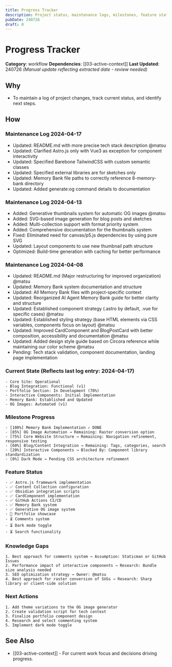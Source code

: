 ```yaml
---
title: Progress Tracker
description: Project status, maintenance logs, milestones, feature status, knowledge gaps, and next actions.
pubDate: 240726
draft: 0
---
```


# Progress Tracker

**Category**: workflow
**Dependencies**: [[03-active-context]]
**Last Updated**: 240726 *(Manual update reflecting extracted date - review needed)*

## Why
- To maintain a log of project changes, track current status, and identify next steps.

## How

### Maintenance Log 2024-04-17
- Updated: README.md with more precise tech stack description @matsu
- Updated: Clarified Astro.js only with Vue3 as exception for component interactivity
- Updated: Specified Barebone TailwindCSS with custom semantic classes 
- Updated: Specified external libraries are for sketches only
- Updated: Memory Bank file paths to correctly reference 8-memory-bank directory
- Updated: Added generate:og command details to documentation

### Maintenance Log 2024-04-13
- Added: Generative thumbnails system for automatic OG images @matsu
- Added: SVG-based image generation for blog posts and sketches
- Added: Multi-collection support with format priority system
- Added: Comprehensive documentation for the thumbnails system
- Fixed: Eliminated need for canvas/p5.js dependencies by using pure SVG
- Updated: Layout components to use new thumbnail path structure
- Optimized: Build-time generation with caching for better performance

### Maintenance Log 2024-04-08
- Updated: README.md (Major restructuring for improved organization) @matsu
- Updated: Memory Bank system documentation and structure
- Updated: All Memory Bank files with project-specific context
- Updated: Reorganized AI Agent Memory Bank guide for better clarity and structure
- Updated: Established component strategy (.astro by default, .vue for specific cases) @matsu
- Updated: Established styling strategy (base HTML elements via CSS variables, components focus on layout) @matsu
- Updated: Improved CardComponent and BlogPostCard with better composition, accessibility and documentation @matsu
- Updated: Added design style guide based on Circora reference while maintaining our color scheme @matsu
- Pending: Tech stack validation, component documentation, landing page implementation

### Current State (Reflects last log entry: 2024-04-17)
```system-health
- Core Site: Operational
- Blog Integration: Functional (v1)
- Portfolio Section: In Development (70%)
- Interactive Components: Initial Implementation
- Memory Bank: Established and Updated
- OG Images: Automated (v1)
```

### Milestone Progress
```milestones
- [100%] Memory Bank Implementation ✓ DONE
- [85%] OG Image Automation → Remaining: Raster conversion option
- [75%] Core Website Structure → Remaining: Navigation refinement, responsive testing
- [60%] Blog/Content Integration → Remaining: Tags, categories, search
- [20%] Interactive Components → Blocked By: Component library standardization
- [0%] Dark Mode → Pending CSS architecture refinement
```

### Feature Status
```features
- ✅ Astro.js framework implementation
- ✅ Content Collection configuration
- ✅ Obsidian integration scripts
- ✅ CardComponent implementation
- ✅ GitHub Actions CI/CD
- ✅ Memory Bank system
- ✅ Generative OG image system
- 🔄 Portfolio showcase
- ⏳ Comments system
- ⏳ Dark mode toggle
- ⏳ Search functionality
```

### Knowledge Gaps
```unknowns
1. Best approach for comments system → Assumption: Staticman or GitHub Issues
2. Performance impact of interactive components → Research: Bundle size analysis needed
3. SEO optimization strategy → Owner: @matsu
4. Best approach for raster conversion of SVGs → Research: Sharp library or client-side solution
```

### Next Actions
```next-steps
1. Add theme variations to the OG image generator
2. Create validation script for tech context
3. Finalize portfolio component design
4. Research and select commenting system
5. Implement dark mode toggle
```

## See Also
- [[03-active-context]] - For current work focus and decisions driving progress. 